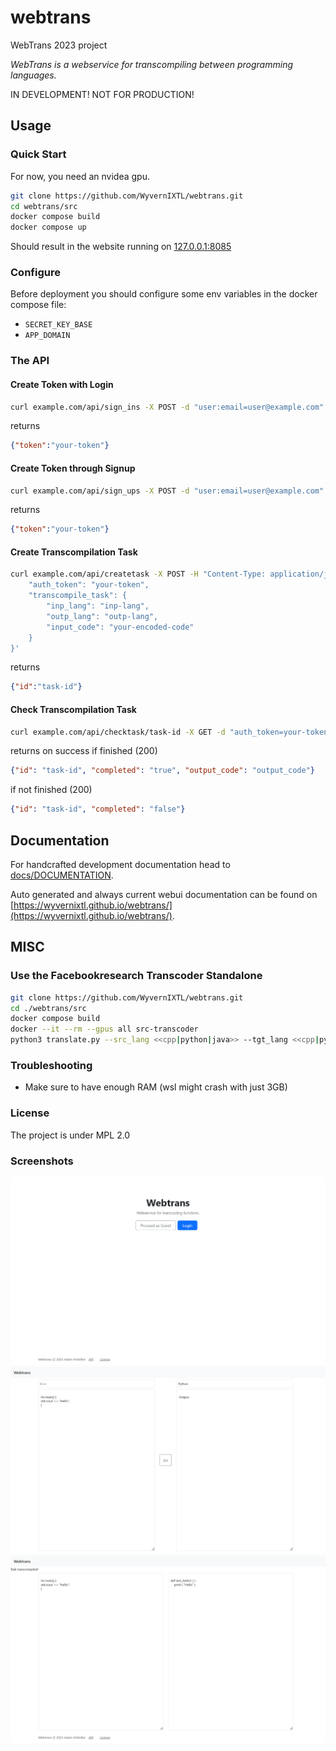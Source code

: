 # webtrans
WebTrans 2023 project

*WebTrans is a webservice for transcompiling between programming languages.*

IN DEVELOPMENT! NOT FOR PRODUCTION!

## Usage

### Quick Start
For now, you need an nvidea gpu.
```bash
git clone https://github.com/WyvernIXTL/webtrans.git
cd webtrans/src
docker compose build
docker compose up
```
Should result in the website running on [127.0.0.1:8085](http://127.0.0.1:8085/)

### Configure
Before deployment you should configure some env variables in the docker compose file:
* `SECRET_KEY_BASE`
* `APP_DOMAIN`


### The API

#### Create Token with Login
```bash
curl example.com/api/sign_ins -X POST -d "user:email=user@example.com" -d "user:password=changeme"
```
returns
```json
{"token":"your-token"}
```

#### Create Token through Signup
```bash
curl example.com/api/sign_ups -X POST -d "user:email=user@example.com" -d "user:password=changeme" -d "user:password_confirmation=changeme"
```
returns
```json
{"token":"your-token"}
```

#### Create Transcompilation Task
```bash
curl example.com/api/createtask -X POST -H "Content-Type: application/json" -d '{
	"auth_token": "your-token",
	"transcompile_task": {
		"inp_lang": "inp-lang",
		"outp_lang": "outp-lang",
		"input_code": "your-encoded-code"
	}
}'
```
returns
```json
{"id":"task-id"}
```

#### Check Transcompilation Task
```bash
curl example.com/api/checktask/task-id -X GET -d "auth_token=your-token"
```
returns on success if finished (200)
```json
{"id": "task-id", "completed": "true", "output_code": "output_code"}
```
if not finished (200)
```json
{"id": "task-id", "completed": "false"}
```


## Documentation
For handcrafted development documentation head to [docs/DOCUMENTATION](./docs/DOCUMENTATION.md).

Auto generated and always current webui documentation can be found on [https://wyvernixtl.github.io/webtrans/](https://wyvernixtl.github.io/webtrans/).


## MISC

### Use the Facebookresearch Transcoder Standalone
```bash
git clone https://github.com/WyvernIXTL/webtrans.git
cd ./webtrans/src
docker compose build
docker --it --rm --gpus all src-transcoder
python3 translate.py --src_lang <<cpp|python|java>> --tgt_lang <<cpp|python|java>> --model_path /opt/models/model_<<1|2>>.pth < inputfile
```

### Troubleshooting
* Make sure to have enough RAM (wsl might crash with just 3GB)

### License
The project is under MPL 2.0

### Screenshots
![homescreen](/assets/homescreen_0.1.1.png)
![taskcreation](/assets/taskcreation_0.1.1.png)
![taskcompletion](/assets/taskcompletion_0.1.1.png)